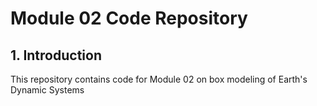 # Module 02 Code Repository

## 1. Introduction

This repository contains code for Module 02 on box modeling of Earth's Dynamic Systems


